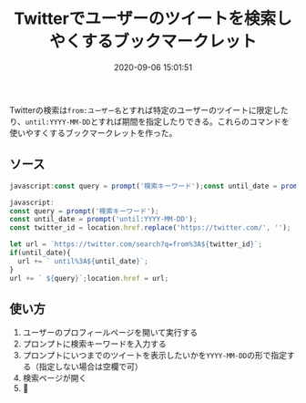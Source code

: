 ﻿---
title: Twitterでユーザーのツイートを検索しやくするブックマークレット
date: 2020-09-06 15:01:51
post_id: les7du
categories:
  - Web
  - その他
tags:
---

Twitterの検索は`from:ユーザー名`とすれば特定のユーザーのツイートに限定したり、`until:YYYY-MM-DD`とすれば期間を指定したりできる。これらのコマンドを使いやすくするブックマークレットを作った。


## ソース

```javascript
javascript:const query = prompt('検索キーワード');const until_date = prompt('until:YYYY-MM-DD');const twitter_id = location.href.replace('https://twitter.com/', '');let url = `https://twitter.com/search?q=from%3A${twitter_id}`;if(until_date){url += ` until%3A${until_date}`;}url += ` ${query}`;location.href = url;
```

```javascript
javascript:
const query = prompt('検索キーワード');
const until_date = prompt('until:YYYY-MM-DD');
const twitter_id = location.href.replace('https://twitter.com/', '');

let url = `https://twitter.com/search?q=from%3A${twitter_id}`;
if(until_date){
  url += ` until%3A${until_date}`;
}
url += ` ${query}`;location.href = url;
```


## 使い方

1. ユーザーのプロフィールページを開いて実行する
2. プロンプトに検索キーワードを入力する
3. プロンプトにいつまでのツイートを表示したいかを`YYYY-MM-DD`の形で指定する（指定しない場合は空欄で可）
4. 検索ページが開く
5. 🤗
